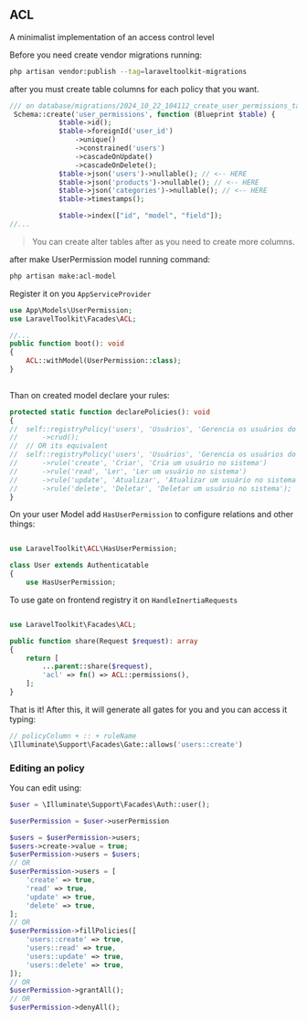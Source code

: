 ## ACL
A minimalist implementation of an access control level

Before you need create vendor migrations running:
```bash
php artisan vendor:publish --tag=laraveltoolkit-migrations
```

after you must create table columns for each policy that you want.
```php
/// on database/migrations/2024_10_22_104112_create_user_permissions_table
 Schema::create('user_permissions', function (Blueprint $table) {
            $table->id();
            $table->foreignId('user_id')
                ->unique()
                ->constrained('users')
                ->cascadeOnUpdate()
                ->cascadeOnDelete();
            $table->json('users')->nullable(); // <-- HERE
            $table->json('products')->nullable(); // <-- HERE
            $table->json('categories')->nullable(); // <-- HERE
            $table->timestamps();

            $table->index(["id", "model", "field"]);
//...
```
> You can create alter tables after as you need to create more columns.

after make UserPermission model running command:
```bash
php artisan make:acl-model
```

Register it on you `AppServiceProvider`
```php
use App\Models\UserPermission;
use LaravelToolkit\Facades\ACL;

//...
public function boot(): void
{
    ACL::withModel(UserPermission::class);
}
 
```

Than on created model declare your rules:
```php
protected static function declarePolicies(): void
{
//  self::registryPolicy('users', 'Usuários', 'Gerencia os usuários do sistema')
//      ->crud();
//  // OR its equivalent
//  self::registryPolicy('users', 'Usuários', 'Gerencia os usuários do sistema')
//      ->rule('create', 'Criar', 'Cria um usuário no sistema')
//      ->rule('read', 'Ler', 'Ler um usuário no sistema')
//      ->rule('update', 'Atualizar', 'Atualizar um usuário no sistema')
//      ->rule('delete', 'Deletar', 'Deletar um usuário no sistema');
}
```

On your user Model add `HasUserPermission` to configure relations and other things:
```php

use LaravelToolkit\ACL\HasUserPermission;

class User extends Authenticatable
{
    use HasUserPermission;
```

To use gate on frontend registry it on `HandleInertiaRequests`
```php

use LaravelToolkit\Facades\ACL;

public function share(Request $request): array
{
    return [
        ...parent::share($request),
        'acl' => fn() => ACL::permissions(),
    ];
}
```

That is it! After this, it will generate all gates for you and you can access it typing:
```php
// policyColumn + :: + ruleName
\Illuminate\Support\Facades\Gate::allows('users::create')
```

### Editing an policy

You can edit using:
```php
$user = \Illuminate\Support\Facades\Auth::user();

$userPermission = $user->userPermission

$users = $userPermission->users;
$users->create->value = true;
$userPermission->users = $users;
// OR
$userPermission->users = [
    'create' => true,
    'read' => true,
    'update' => true,
    'delete' => true,
];
// OR
$userPermission->fillPolicies([
    'users::create' => true,
    'users::read' => true,
    'users::update' => true,
    'users::delete' => true,
]);
// OR
$userPermission->grantAll();
// OR
$userPermission->denyAll();


```
